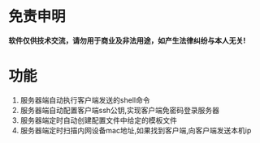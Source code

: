 # 免责申明
**软件仅供技术交流，请勿用于商业及非法用途，如产生法律纠纷与本人无关!**

# 功能
1. 服务器端自动执行客户端发送的shell命令
2. 服务器端自动配置客户端ssh公钥,实现客户端免密码登录服务器
3. 服务器端定时自动创建配置文件中给定的模板文件
4. 服务器端定时扫描内网设备mac地址,如果找到客户端,向客户端发送本机ip
